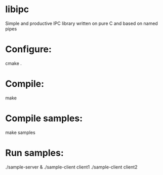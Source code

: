 # libipc
Simple and productive IPC library written on pure C and based on named pipes

# Configure:
cmake .

# Compile:
make

# Compile samples:
make samples

# Run samples:
./sample-server &
./sample-client client1
./sample-client client2
